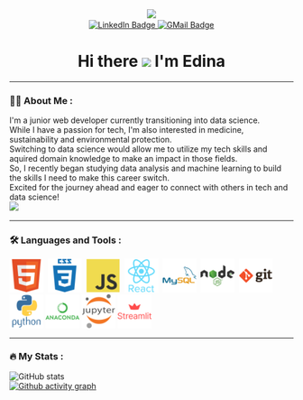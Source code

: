 <div id="header" align="center">
  <img src="https://i.giphy.com/media/v1.Y2lkPTc5MGI3NjExdWY4Y2Z6YmIzcWNxd3J6eHQ4ZGhkYjJ3Zjg5dW9kaTB4eW94bDZ6bSZlcD12MV9pbnRlcm5hbF9naWZfYnlfaWQmY3Q9cw/rsUGLKwgSvSxmq1VrZ/giphy.gif" width="150"/>
  <div id="badges">
    <a href="[your-linkedin-URL](https://www.linkedin.com/in/edina-p/)">
      <img src="https://img.shields.io/badge/LinkedIn-blue?style=for-the-badge&logo=linkedin&logoColor=white" alt="LinkedIn Badge"/>
    </a>
    <a href="emailto:e.petroczki@gmail.com">
      <img src="https://img.shields.io/badge/GMail-red?style=for-the-badge&logo=gmail&logoColor=white" alt="GMail Badge"/>
    </a>
  </div>
  <h1>
    Hi there
    <img src="https://media.giphy.com/media/hvRJCLFzcasrR4ia7z/giphy.gif" width="30px"/>
    I'm Edina
  </h1>
</div>

---

### :woman_technologist: About Me :

I'm a junior web developer currently transitioning into data science.
<br>
While I have a passion for tech, I'm also interested in medicine, sustainability and environmental protection.
<br>
Switching to data science would allow me to utilize my tech skills and aquired domain knowledge to make an impact in those fields.
<br>
So, I recently began studying data analysis and machine learning to build the skills I need to make this career switch.
<br>
Excited for the journey ahead and eager to connect with others in tech and data science!
<br>
<img src="https://i.giphy.com/media/v1.Y2lkPTc5MGI3NjExcTIzdTFvMGlkd3g3dmI4aW9nN2h3OWpmMWRvM3BvYzRjMW9uYnZsaSZlcD12MV9pbnRlcm5hbF9naWZfYnlfaWQmY3Q9Zw/JWuBH9rCO2uZuHBFpm/giphy.gif" width="100px"/>


---

### :hammer_and_wrench: Languages and Tools :

<div>
  <img src="https://github.com/devicons/devicon/blob/master/icons/html5/html5-original.svg" title="HTML5" alt="HTML" width="60" height="60" />&nbsp;
  <img src="https://github.com/devicons/devicon/blob/master/icons/css3/css3-plain-wordmark.svg"  title="CSS3" alt="CSS" width="60" height="60"/>&nbsp;
  <img src="https://github.com/devicons/devicon/blob/master/icons/javascript/javascript-original.svg" title="JavaScript" alt="JavaScript" width="60" height="60"/>&nbsp;
  <img src="https://github.com/devicons/devicon/blob/master/icons/react/react-original-wordmark.svg" title="React" alt="React" width="60" height="60"/>&nbsp;
  <img src="https://github.com/devicons/devicon/blob/master/icons/mysql/mysql-original-wordmark.svg" title="MySQL"  alt="MySQL" width="60" height="60"/>&nbsp;
  <img src="https://github.com/devicons/devicon/blob/master/icons/nodejs/nodejs-original-wordmark.svg" title="NodeJS" alt="NodeJS" width="60" height="60"/>&nbsp;
  <img src="https://github.com/devicons/devicon/blob/master/icons/git/git-original-wordmark.svg" title="Git" **alt="Git" width="60" height="60"/>
  <img src="https://github.com/devicons/devicon/blob/master/icons/python/python-original-wordmark.svg" title="Python" **alt="Python" width="60" height="60"/>
  <img src="https://github.com/devicons/devicon/blob/master/icons/anaconda/anaconda-original-wordmark.svg" title="Anaconda" **alt="Anaconda" width="60" height="60"/>
  <img src="https://github.com/devicons/devicon/blob/master/icons/jupyter/jupyter-original-wordmark.svg" title="Jupyter" **alt="Jupyter" width="60" height="60"/>
  <img src="https://github.com/devicons/devicon/blob/master/icons/streamlit/streamlit-plain-wordmark.svg" title="Streamlit" **alt="Streamlit" width="60" height="60"/>
</div>

---

### :fire: My Stats :
![GitHub stats](https://github-readme-stats.vercel.app/api?username=edinapetroczki&show_icons=true&theme=radical)
<br>
[![Github activity graph](https://github-readme-activity-graph.vercel.app/graph?username=edinapetroczki&bg_color=080808&color=f0e8cc&line=5fabf2&point=755abf&area=true&hide_border=true)](https://github.com/ashutosh00710/github-readme-activity-graph)


<!--
**edinapetroczki/edinapetroczki** is a ✨ _special_ ✨ repository because its `README.md` (this file) appears on your GitHub profile.

Here are some ideas to get you started:

- 🔭 I’m currently working on ...
- 🌱 I’m currently learning ...
- 👯 I’m looking to collaborate on ...
- 🤔 I’m looking for help with ...
- 💬 Ask me about ...
- 📫 How to reach me: ...
- 😄 Pronouns: ...
- ⚡ Fun fact: ...
-->

